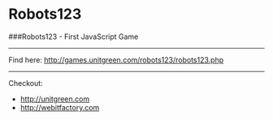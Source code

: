# Robots123
###Robots123 - First JavaScript Game

---

Find here: http://games.unitgreen.com/robots123/robots123.php

---

Checkout:
- http://unitgreen.com
- http://webitfactory.com
